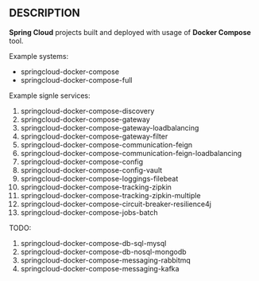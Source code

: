 DESCRIPTION
-----------

**Spring Cloud** projects built and deployed with usage of **Docker Compose** tool.

Example systems:
* springcloud-docker-compose
* springcloud-docker-compose-full

Example signle services: 
1. springcloud-docker-compose-discovery
1. springcloud-docker-compose-gateway
1. springcloud-docker-compose-gateway-loadbalancing
1. springcloud-docker-compose-gateway-filter
1. springcloud-docker-compose-communication-feign
1. springcloud-docker-compose-communication-feign-loadbalancing
1. springcloud-docker-compose-config
1. springcloud-docker-compose-config-vault
1. springcloud-docker-compose-loggings-filebeat
1. springcloud-docker-compose-tracking-zipkin
1. springcloud-docker-compose-tracking-zipkin-multiple
1. springcloud-docker-compose-circuit-breaker-resilience4j
1. springcloud-docker-compose-jobs-batch

TODO:
1. springcloud-docker-compose-db-sql-mysql
1. springcloud-docker-compose-db-nosql-mongodb
1. springcloud-docker-compose-messaging-rabbitmq
1. springcloud-docker-compose-messaging-kafka